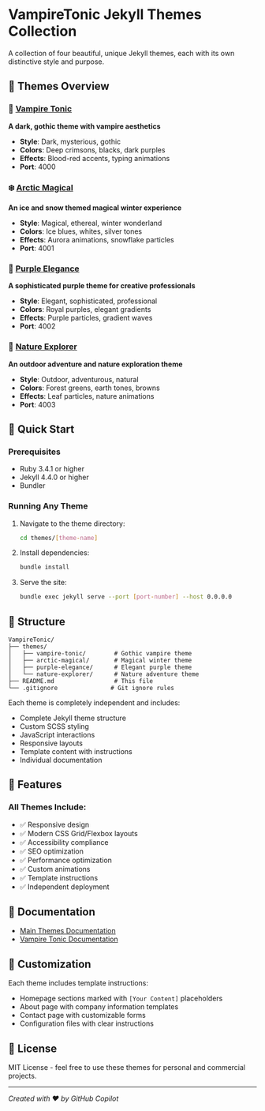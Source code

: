 # VampireTonic Jekyll Themes Collection

A collection of four beautiful, unique Jekyll themes, each with its own distinctive style and purpose.

## 🎨 Themes Overview

### 🧛 [Vampire Tonic](themes/vampire-tonic/)
**A dark, gothic theme with vampire aesthetics**
- **Style**: Dark, mysterious, gothic
- **Colors**: Deep crimsons, blacks, dark purples
- **Effects**: Blood-red accents, typing animations
- **Port**: 4000

### ❄️ [Arctic Magical](themes/arctic-magical/)
**An ice and snow themed magical winter experience**
- **Style**: Magical, ethereal, winter wonderland
- **Colors**: Ice blues, whites, silver tones
- **Effects**: Aurora animations, snowflake particles
- **Port**: 4001

### 💜 [Purple Elegance](themes/purple-elegance/)
**A sophisticated purple theme for creative professionals**
- **Style**: Elegant, sophisticated, professional
- **Colors**: Royal purples, elegant gradients
- **Effects**: Purple particles, gradient waves
- **Port**: 4002

### 🌲 [Nature Explorer](themes/nature-explorer/)
**An outdoor adventure and nature exploration theme**
- **Style**: Outdoor, adventurous, natural
- **Colors**: Forest greens, earth tones, browns
- **Effects**: Leaf particles, nature animations
- **Port**: 4003

## 🚀 Quick Start

### Prerequisites
- Ruby 3.4.1 or higher
- Jekyll 4.4.0 or higher
- Bundler

### Running Any Theme

1. Navigate to the theme directory:
   ```bash
   cd themes/[theme-name]
   ```

2. Install dependencies:
   ```bash
   bundle install
   ```

3. Serve the site:
   ```bash
   bundle exec jekyll serve --port [port-number] --host 0.0.0.0
   ```

## 📁 Structure

```
VampireTonic/
├── themes/
│   ├── vampire-tonic/        # Gothic vampire theme
│   ├── arctic-magical/       # Magical winter theme
│   ├── purple-elegance/      # Elegant purple theme
│   └── nature-explorer/      # Nature adventure theme
├── README.md                 # This file
└── .gitignore               # Git ignore rules
```

Each theme is completely independent and includes:
- Complete Jekyll theme structure
- Custom SCSS styling
- JavaScript interactions
- Responsive layouts
- Template content with instructions
- Individual documentation

## 🎯 Features

### All Themes Include:
- ✅ Responsive design
- ✅ Modern CSS Grid/Flexbox layouts
- ✅ Accessibility compliance
- ✅ SEO optimization
- ✅ Performance optimization
- ✅ Custom animations
- ✅ Template instructions
- ✅ Independent deployment

## 📖 Documentation

- [Main Themes Documentation](themes/README.md)
- [Vampire Tonic Documentation](themes/vampire-tonic/README.md)

## 🎨 Customization

Each theme includes template instructions:
- Homepage sections marked with `[Your Content]` placeholders
- About page with company information templates
- Contact page with customizable forms
- Configuration files with clear instructions

## 📄 License

MIT License - feel free to use these themes for personal and commercial projects.

---

*Created with ❤️ by GitHub Copilot*